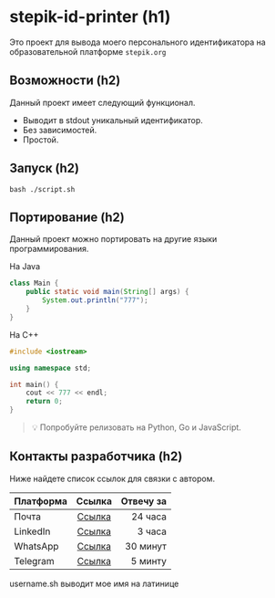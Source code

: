 # stepik-id-printer (h1)
Это проект для вывода моего персонального идентификатора на образовательной платформе ```stepik.org```
## Возможности (h2)
Данный проект имеет следующий функционал.
- Выводит в stdout уникальный идентификатор.
- Без зависимостей.
- Простой.
## Запуск (h2)
``` 
bash ./script.sh 
```
## Портирование (h2)
Данный проект можно портировать на другие языки программирования.

На Java

```java
class Main {
    public static void main(String[] args) {
        System.out.println("777");
    }
} 
```
На С++
```c++
#include <iostream>

using namespace std;

int main() {
    cout << 777 << endl;
    return 0;
}
```
> 💡 Попробуйте релизовать на Python, Go и JavaScript.  

## Контакты разработчика (h2)
Ниже найдете список ссылок для связки с автором.

| Платформа| Ссылка                       | Отвечу за     |
| :---     |    :----:                    |          ---: |
| Почта    | [Ссылка](https://github.com/)|   24 часа     |
| LinkedIn | [Ссылка](https://github.com/)|   3 часа      |
| WhatsApp | [Ссылка](https://github.com/)|   30 минут    |
| Telegram | [Ссылка](https://github.com/)|   5 минту     |

username.sh выводит мое имя на латинице
